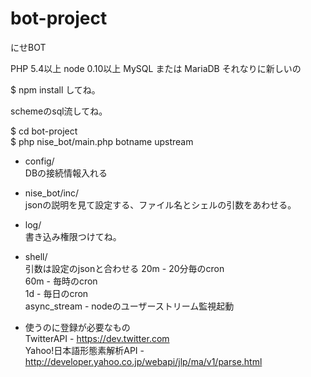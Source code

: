 bot-project
===========

にせBOT

PHP 5.4以上 node 0.10以上 MySQL または MariaDB それなりに新しいの

$ npm install してね。  

schemeのsql流してね。  

$ cd bot-project  
$ php nise_bot/main.php botname upstream  

* config/  
DBの接続情報入れる

* nise_bot/inc/  
jsonの説明を見て設定する、ファイル名とシェルの引数をあわせる。

* log/  
書き込み権限つけてね。

* shell/  
引数は設定のjsonと合わせる 
20m - 20分毎のcron  
60m - 毎時のcron  
1d - 毎日のcron  
async_stream - nodeのユーザーストリーム監視起動

* 使うのに登録が必要なもの  
TwitterAPI - https://dev.twitter.com  
Yahoo!日本語形態素解析API - http://developer.yahoo.co.jp/webapi/jlp/ma/v1/parse.html
